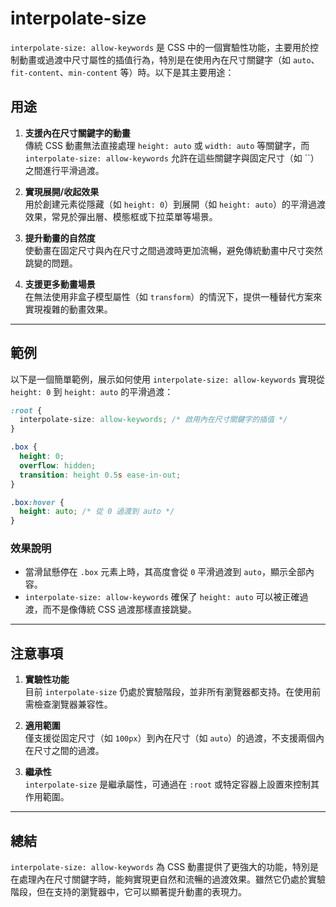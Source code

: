 # interpolate-size

`interpolate-size: allow-keywords` 是 CSS 中的一個實驗性功能，主要用於控制動畫或過渡中尺寸屬性的插值行為，特別是在使用內在尺寸關鍵字（如 `auto`、`fit-content`、`min-content` 等）時。以下是其主要用途：

## **用途**
1. **支援內在尺寸關鍵字的動畫**  
   傳統 CSS 動畫無法直接處理 `height: auto` 或 `width: auto` 等關鍵字，而 `interpolate-size: allow-keywords` 允許在這些關鍵字與固定尺寸（如 ``）之間進行平滑過渡。

2. **實現展開/收起效果**  
   用於創建元素從隱藏（如 `height: 0`）到展開（如 `height: auto`）的平滑過渡效果，常見於彈出層、模態框或下拉菜單等場景。

3. **提升動畫的自然度**  
   使動畫在固定尺寸與內在尺寸之間過渡時更加流暢，避免傳統動畫中尺寸突然跳變的問題。

4. **支援更多動畫場景**  
   在無法使用非盒子模型屬性（如 `transform`）的情況下，提供一種替代方案來實現複雜的動畫效果。

---

## **範例**
以下是一個簡單範例，展示如何使用 `interpolate-size: allow-keywords` 實現從 `height: 0` 到 `height: auto` 的平滑過渡：

```css
:root {
  interpolate-size: allow-keywords; /* 啟用內在尺寸關鍵字的插值 */
}

.box {
  height: 0;
  overflow: hidden;
  transition: height 0.5s ease-in-out;
}

.box:hover {
  height: auto; /* 從 0 過渡到 auto */
}
```

### **效果說明**
- 當滑鼠懸停在 `.box` 元素上時，其高度會從 `0` 平滑過渡到 `auto`，顯示全部內容。
- `interpolate-size: allow-keywords` 確保了 `height: auto` 可以被正確過渡，而不是像傳統 CSS 過渡那樣直接跳變。

---

## **注意事項**
1. **實驗性功能**  
   目前 `interpolate-size` 仍處於實驗階段，並非所有瀏覽器都支持。在使用前需檢查瀏覽器兼容性。

2. **適用範圍**  
   僅支援從固定尺寸（如 `100px`）到內在尺寸（如 `auto`）的過渡，不支援兩個內在尺寸之間的過渡。

3. **繼承性**  
   `interpolate-size` 是繼承屬性，可通過在 `:root` 或特定容器上設置來控制其作用範圍。

---

## **總結**
`interpolate-size: allow-keywords` 為 CSS 動畫提供了更強大的功能，特別是在處理內在尺寸關鍵字時，能夠實現更自然和流暢的過渡效果。雖然它仍處於實驗階段，但在支持的瀏覽器中，它可以顯著提升動畫的表現力。